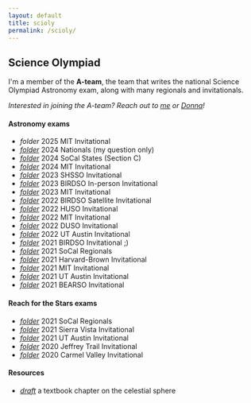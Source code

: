 ```yaml
---
layout: default
title: scioly
permalink: /scioly/
---
```


## Science Olympiad

I'm a member of the **A-team**, the team that writes the national Science Olympiad Astronomy exam, along with many regionals and invitationals.

*Interested in joining the A-team? Reach out to <a href="mailto: aprilqcheng@gmail.com">me</a> or <a href="mailto: dlyoung.nso@gmail.com">Donna</a>!*

#### Astronomy exams
<ul class="noindent">
    <li> 
        <span class="inline-icon">
            <i class="material-symbols-outlined">folder</i>
            2025 MIT Invitational
        </span> 
    </li>
    <li> 
        <span class="inline-icon">
            <a href="https://drive.google.com/drive/folders/1uhVUSdhGlTkJUd0hqiZEHUmLK_B1lqeD?usp=drive_link" target="_blank"><i class="material-symbols-outlined">folder</i></a>
            2024 Nationals (my question only)
        </span> 
    </li>
    <li> 
        <span class="inline-icon">
            <a href="https://drive.google.com/drive/folders/1AdFwR9hpzfyOvJrW513sFz2ubD8guNuq?usp=drive_link" target="_blank"><i class="material-symbols-outlined">folder</i></a>
            2024 SoCal States (Section C)
        </span> 
    </li>
    <li> 
        <span class="inline-icon">
            <a href="https://drive.google.com/drive/folders/1nx85R10YIXn-kvflMm6_TbBv73w99StQ?usp=drive_link" target="_blank"><i class="material-symbols-outlined">folder</i></a>
            2024 MIT Invitational
        </span> 
    </li>
    <li> 
        <span class="inline-icon">
            <a href="https://drive.google.com/drive/folders/1kAralsJDG0RGKYHlupFPAOvyLx3i3Z3A?usp=share_link" target="_blank"><i class="material-symbols-outlined">folder</i></a>
            2023 SHSSO Invitational
        </span> 
    </li>
    <li> 
        <span class="inline-icon">
            <a href="https://drive.google.com/drive/folders/1kGSGCJZG5BhbCumiFWBJ4SiGdym2cwz5?usp=share_link" target="_blank"><i class="material-symbols-outlined">folder</i></a>
            2023 BIRDSO In-person Invitational
        </span> 
    </li>
    <li> 
        <span class="inline-icon">
            <a href="https://drive.google.com/drive/u/1/folders/1e6Tgz4kAYo2iJxS9_ITfVeIO7fEbWqA3" target="_blank"><i class="material-symbols-outlined">folder</i></a>
            2023 MIT Invitational
        </span> 
    </li>
    <li> 
        <span class="inline-icon">
            <a href="https://drive.google.com/drive/folders/1e6aAXUTVrJe_eyvu8ax_-W3WxibgkulQ?usp=share_link" target="_blank"><i class="material-symbols-outlined">folder</i></a>
            2022 BIRDSO Satellite Invitational
        </span> 
    </li>
    <li> 
        <span class="inline-icon">
            <a href="https://drive.google.com/drive/folders/1obCK2f495DBCi15jtV-1hQNoZ_9y1qit?usp=share_link" target="_blank"><i class="material-symbols-outlined">folder</i></a>
            2022 HUSO Invitational
        </span> 
    </li>
    <li> 
        <span class="inline-icon">
            <a href="https://drive.google.com/drive/folders/1-yOTX4FK6vEvA6UDdnaw11w5stp5W-7U?usp=share_link" target="_blank"><i class="material-symbols-outlined">folder</i></a>
            2022 MIT Invitational
        </span> 
    </li>
    <li> 
        <span class="inline-icon">
            <a href="https://drive.google.com/drive/folders/1hDyk5nCzux1nDAPyiQGswiMg6iqUNTUC?usp=sharing" target="_blank"><i class="material-symbols-outlined">folder</i></a>
            2022 DUSO Invitational
        </span> 
    </li>
    <li> 
        <span class="inline-icon">
            <a href="https://drive.google.com/drive/folders/1HWO76IsBLwQTZ4V9Dp39ifLNdaCnl6W3?usp=share_link" target="_blank"><i class="material-symbols-outlined">folder</i></a>
            2022 UT Austin Invitational
        </span> 
    </li>
    <li> 
        <span class="inline-icon">
            <a href="https://drive.google.com/drive/folders/1SCuPvs31ge4AgUI0LCpnPKyoN6GSjXXH?usp=share_link" target="_blank"><i class="material-symbols-outlined">folder</i></a>
            2021 BIRDSO Invitational ;)
        </span> 
    </li>
    <li> 
        <span class="inline-icon">
            <a href="https://drive.google.com/drive/folders/1FGrXu4P9zMpoWwd1h_BwyyoxKASHyEk3?usp=sharing" target="_blank"><i class="material-symbols-outlined">folder</i></a>
            2021 SoCal Regionals
        </span> 
    </li>
    <li> 
        <span class="inline-icon">
            <a href="https://drive.google.com/drive/folders/1Tsc3Xb5duDV9J7PMAGpDyjKXZdKyEXu8?usp=share_link" target="_blank"><i class="material-symbols-outlined">folder</i></a>
            2021 Harvard-Brown Invitational
        </span> 
    </li>
    <li> 
        <span class="inline-icon">
            <a href="https://drive.google.com/file/d/1_k9j_WXqJFm3BEkbwEEn0BM-P_D_49gX/view?usp=share_link" target="_blank"><i class="material-symbols-outlined">folder</i></a>
            2021 MIT Invitational
        </span> 
    </li>
    <li> 
        <span class="inline-icon">
            <a href="https://drive.google.com/drive/folders/16KBrmlh_LPeMICLTv1vlk-7b-0zh16wC?usp=share_link" target="_blank"><i class="material-symbols-outlined">folder</i></a>
            2021 UT Austin Invitational
        </span> 
    </li>
    <li> 
        <span class="inline-icon">
            <a href="https://drive.google.com/drive/folders/182i4YGQsMKQWCJf7NcvvuxFUL_DAFTFy?usp=share_link" target="_blank"><i class="material-symbols-outlined">folder</i></a>
            2021 BEARSO Invitational
        </span> 
    </li>
</ul>

#### Reach for the Stars exams
<ul class="noindent">
    <li> 
        <span class="inline-icon">
            <a href="https://drive.google.com/drive/folders/1ytiB3T1PTjyqU9qf_cn97XzkLgPoLbiJ?usp=sharing" target="_blank"><i class="material-symbols-outlined">folder</i></a>
            2021 SoCal Regionals
        </span> 
    </li>
    <li> 
        <span class="inline-icon">
            <a href="https://drive.google.com/drive/folders/11IwN2JPqkipHhN2OEVsSE64gtDIhkXPz?usp=sharing" target="_blank"><i class="material-symbols-outlined">folder</i></a>
            2021 Sierra Vista Invitational
        </span> 
    </li>
    <li> 
        <span class="inline-icon">
            <a href="https://drive.google.com/drive/folders/1_XoDjmy0I424NYQA0JFig2TYDK0dACM6?usp=share_link" target="_blank"><i class="material-symbols-outlined">folder</i></a>
            2021 UT Austin Invitational
        </span> 
    </li> 
    <li>
        <span class="inline-icon">
            <a href="https://drive.google.com/drive/folders/1slhnrunyvpkOsQIvVXyxe2ODMNkKVFVf?usp=share_link" target="_blank"><i class="material-symbols-outlined">folder</i></a>
            2020 Jeffrey Trail Invitational
        </span>
    </li>
    <li>
        <span class="inline-icon">
            <a href="https://drive.google.com/drive/folders/1MT-U8F388qvhxZBQt6Ucq5_dETpgqtIJ?usp=share_link" target="_blank"><i class="material-symbols-outlined">folder</i></a>
            2020 Carmel Valley Invitational
        </span> 
    </li>
</ul>

#### Resources
<ul class="noindent">
    <li> 
        <span class="inline-icon">
            <a href="/assets/pdf/SciOly_Astronomy_Textbook_Ch_16.pdf" target="_blank"><i class="material-symbols-outlined">draft</i></a>
            a textbook chapter on the celestial sphere
        </span> 
    </li>
</ul>